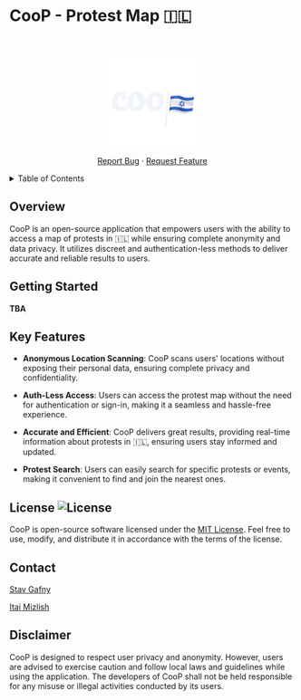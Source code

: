 <!-- PROJECT SHIELDS -->
<!--
*** I'm using markdown "reference style" links for readability.
*** Reference links are enclosed in brackets [ ] instead of parentheses ( ).
*** See the bottom of this document for the declaration of the reference variables
*** for contributors-url, forks-url, etc. This is an optional, concise syntax you may use.
*** https://www.markdownguide.org/basic-syntax/#reference-style-links
-->

# CooP - Protest Map 🇮🇱

<br />
<br />
<div align="center">
<a href="https://github.com/stavgafny/coop">
<picture>
  <source media="(prefers-color-scheme: dark)" srcset="./assets/images/RMlogo.png">
  <img alt="Logo" src="./assets/images/RMlogo.png" width="160" height="160">
</picture>
</a>
  <p align="center">
    <a href="https://github.com/stavgafny/coop/issues">Report Bug</a>
    ·
    <a href="https://github.com/stavgafny/coop/issues">Request Feature</a>
  </p>
</div>

<!-- TABLE OF CONTENTS -->
<details>
  <summary>Table of Contents</summary>
  <ol>
    <li>
      <a href="#overview">About The Project</a>
    </li>
    <li><a href="#getting-started">Getting started</a></li>
    <li>
      <a href="#key-Features">Key Features</a>
    </li>
    <li><a href="#license">License</a></li>
    <li><a href="#contact">Contact</a></li>
     <li><a href="#disclaimer">Disclaimer</a></li>
  </ol>
</details>

<!-- ABOUT THE PROJECT -->

## Overview

CooP is an open-source application that empowers users with the ability to access a map of protests in 🇮🇱 while ensuring complete anonymity and data privacy. It utilizes discreet and authentication-less methods to deliver accurate and reliable results to users.

## Getting Started

**TBA**

## Key Features

- **Anonymous Location Scanning**: CooP scans users' locations without exposing their personal data, ensuring complete privacy and confidentiality.

- **Auth-Less Access**: Users can access the protest map without the need for authentication or sign-in, making it a seamless and hassle-free experience.

- **Accurate and Efficient**: CooP delivers great results, providing real-time information about protests in 🇮🇱, ensuring users stay informed and updated.

- **Protest Search**: Users can easily search for specific protests or events, making it convenient to find and join the nearest ones.

## License ![License](https://img.shields.io/badge/license-MIT-blue.svg)

CooP is open-source software licensed under the [MIT License](https://opensource.org/licenses/MIT). Feel free to use, modify, and distribute it in accordance with the terms of the license.

## Contact

[Stav Gafny](https://www.linkedin.com/in/stav-gafny/)

[Itai Mizlish](https://www.linkedin.com/in/itai-mizlish/)

## Disclaimer

CooP is designed to respect user privacy and anonymity. However, users are advised to exercise caution and follow local laws and guidelines while using the application. The developers of CooP shall not be held responsible for any misuse or illegal activities conducted by its users.
